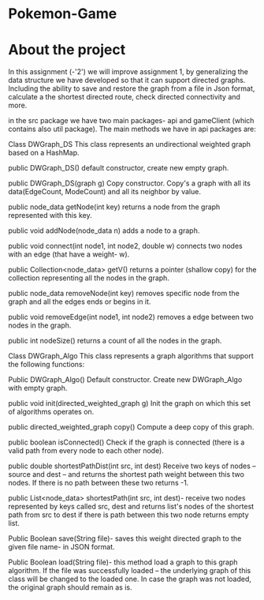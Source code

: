 # Pokemon-Game
# About the project
In this assignment (-'2') we will improve assignment 1, by generalizing the data structure we have developed so that it can support directed graphs. Including the ability to save and restore the graph from a file in Json format, calculate a the shortest directed route, check directed connectivity and more. 

in the src package we have two main packages- api and gameClient (which contains also util package). The main methods we have in api packages are:

Class DWGraph_DS This class represents an undirectional weighted graph based on a HashMap.

public DWGraph_DS() default constructor, create new empty graph.

public DWGraph_DS(graph g) Copy constructor. Copy's a graph with all its data(EdgeCount, ModeCount) and all its neighbor by value.

public node_data getNode(int key) returns a node from the graph represented with this key.

public void addNode(node_data n) adds a node to a graph.

public void connect(int node1, int node2, double w) connects two nodes with an edge (that have a weight- w). 

public Collection<node_data> getV() returns a pointer (shallow copy)  for the collection representing all the nodes in the graph.

public node_data removeNode(int key) removes specific node from the graph and all the edges ends or begins in it.

public void removeEdge(int node1, int node2) removes a edge between two nodes in the graph.

public int nodeSize() returns a count of all the nodes in the graph.

Class DWGraph_Algo This class represents a graph algorithms that support the following functions:

Public DWGraph_Algo() Default constructor. Create new DWGraph_Algo with empty graph.

public void init(directed_weighted_graph g) Init the graph on which this set of algorithms operates on.

public directed_weighted_graph copy() Compute a deep copy of this graph.

public boolean isConnected() Check if the graph is connected (there is a valid path from every node to each other node).

public double shortestPathDist(int src, int dest) Receive two keys of nodes – source and dest – and returns the shortest path weight between this two nodes. If there is no path between these two returns -1.

public List<node_data> shortestPath(int src, int dest)- receive two nodes represented by keys called src, dest and returns list's nodes of the shortest path from src to dest if there is path between this two node returns empty list.

Public Boolean save(String file)- saves this weight directed graph to the given file name- in JSON format.

Public Boolean load(String file)- this method load a graph to this graph algorithm. If the file was successfully loaded – the underlying graph of this class will be changed to the loaded one. In case the graph was not loaded, the original graph should remain as is.
